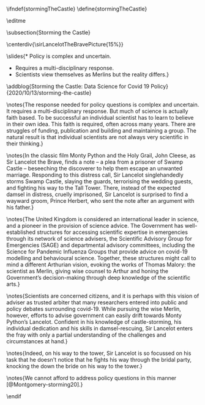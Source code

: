 \ifndef{stormingTheCastle}
\define{stormingTheCastle}


\editme


\subsection{Storming the Castle}

\centerdiv{\sirLancelotTheBravePicture{15%}}

\slides{* Policy is complex and uncertain.
* Requires a multi-disciplinary response.
* Scientists view themselves as Merlins but the reality differs.}

\addblog{Storming the Castle: Data Science for Covid 19 Policy}{2020/10/13/storming-the-castle}

\notes{The response needed for policy questions is comlplex and
uncertain. It requires a multi-disciplinary response. But much of
science is actually faith based. To be successful an individual
scientist has to learn to believe in their own idea. This faith is
required, often across many years. There are struggles of funding,
publication and building and maintaining a group. The natural result
is that individual scientists are not always very scientific in their
thinking.}

\notes{In the classic film Monty Python and the Holy Grail, John
Cleese, as Sir Lancelot the Brave, finds a note – a plea from a
prisoner of Swamp Castle – beseeching the discoverer to help them
escape an unwanted marriage. Responding to this distress call, Sir
Lancelot singlehandedly storms Swamp Castle, slaying the guards,
terrorising the wedding guests, and fighting his way to the Tall
Tower. There, instead of the expected damsel in distress, cruelly
imprisoned, Sir Lancelot is surprised to find a wayward groom, Prince
Herbert, who sent the note after an argument with his father.}

\notes{The United Kingdom is considered an international leader in
science, and a pioneer in the provision of science advice. The
Government has well-established structures for accessing scientific
expertise in emergencies through its network of science advisers, the
Scientific Advisory Group for Emergencies (SAGE) and departmental
advisory committees, including the Science for Pandemic Influenza
Groups that provide advice on covid-19 modelling and behavioural
science. Together, these structures might call to mind a different
Arthurian vision, evoking the works of Thomas Malory: the scientist as
Merlin, giving wise counsel to Arthur and honing the Government’s
decision-making through deep knowledge of the scientific arts.}

\notes{Scientists are concerned citizens, and it is perhaps with this
vision of adviser as trusted arbiter that many researchers entered
into public and policy debates surrounding covid-19. While pursuing
the wise Merlin, however, efforts to advise government can easily
drift towards Monty Python’s Lancelot. Confident in his knowledge of
castle-storming, his individual dedication and his skills in
damsel-rescuing, Sir Lancelot enters the fray with only a partial
understanding of the challenges and circumstances at hand.}

\notes{Indeed, on his way to the tower, Sir Lancelot is so focussed on
his task that he doesn't notice that he fights his way through the
bridal party, knocking the down the bride on his way to the tower.}

\notes{We cannot afford to address policy questions in this manner
[@Montgomery-storming20].}


\endif
